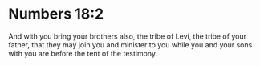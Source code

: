 # Numbers 18:2

And with you bring your brothers also, the tribe of Levi, the tribe of your father, that they may join you and minister to you while you and your sons with you are before the tent of the testimony.
